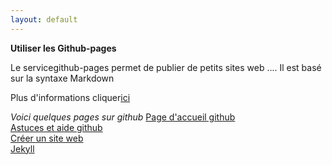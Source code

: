```yaml
---
layout: default
---
```

**Utiliser les Github-pages**

Le servicegithub-pages permet de publier de petits sites web ....
Il est basé sur la syntaxe Markdown

Plus d'informations cliquer<a href="https://github.com/adam-p/markdown-here/wiki/Markdown-Cheatsheet">ici</a> 

*Voici quelques pages sur github*
<a href="https://pages.github.com/">Page d'accueil github</a>  
<a href="https://help.github.com/categories/github-pages-basics/">Astuces et aide github</a>  
<a href="https://jekyllrb.com/">Créer un site web</a>  
<a href="https://help.github.com/articles/configuring-jekyll/">Jekyll</a>  
